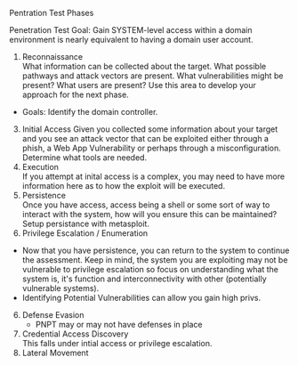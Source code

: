Pentration Test Phases

Penetration Test Goal: Gain SYSTEM-level access within a domain environment is nearly equivalent to having a domain user account. 

1. Reconnaissance	
What information can be collected about the target. What possible pathways and attack vectors are present. What vulnerabilities might be present? What users are present? Use this area to develop your approach for the next phase.
- Goals: Identify the domain controller. 
3. Initial Access
Given you collected some information about your target and you see an attack vector that can be exploited either through a phish, a Web App Vulnerability or perhaps through a misconfiguration. Determine what tools are needed. 
4. Execution	
   If you attempt at inital access is a complex, you may need to have more information here as to how the exploit will be executed. 
5. Persistence	
Once you have access, access being a shell or some sort of way to interact with the system, how will you ensure this can be maintained? Setup persistance with metasploit. 
6. Privilege Escalation / Enumeration
- Now that you have persistence, you can return to the system to continue the assessment. Keep in mind, the system you are exploiting may not be vulnerable to privilege escalation so focus on understanding what the system is, it's function and interconnectivity with other (potentially vulnerable systems).
- Identifying Potential Vulnerabilities can allow you gain high privs.

6. Defense Evasion
   - PNPT may or may not have defenses in place
8. Credential Access Discovery	
This falls under intial access or privilege escalation. 
9. Lateral Movement

